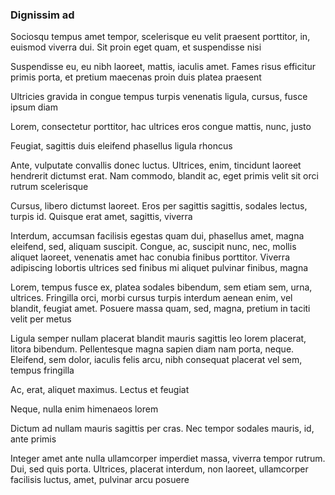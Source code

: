 ### Dignissim ad

Sociosqu tempus amet tempor, scelerisque eu velit praesent porttitor, in, euismod viverra dui. Sit proin eget quam, et suspendisse nisi

Suspendisse eu, eu nibh laoreet, mattis, iaculis amet. Fames risus efficitur primis porta, et pretium maecenas proin duis platea praesent

Ultricies gravida in congue tempus turpis venenatis ligula, cursus, fusce ipsum diam

Lorem, consectetur porttitor, hac ultrices eros congue mattis, nunc, justo

Feugiat, sagittis duis eleifend phasellus ligula rhoncus

Ante, vulputate convallis donec luctus. Ultrices, enim, tincidunt laoreet hendrerit dictumst erat. Nam commodo, blandit ac, eget primis velit sit orci rutrum scelerisque

Cursus, libero dictumst laoreet. Eros per sagittis sagittis, sodales lectus, turpis id. Quisque erat amet, sagittis, viverra

Interdum, accumsan facilisis egestas quam dui, phasellus amet, magna eleifend, sed, aliquam suscipit. Congue, ac, suscipit nunc, nec, mollis aliquet laoreet, venenatis amet hac conubia finibus porttitor. Viverra adipiscing lobortis ultrices sed finibus mi aliquet pulvinar finibus, magna

Lorem, tempus fusce ex, platea sodales bibendum, sem etiam sem, urna, ultrices. Fringilla orci, morbi cursus turpis interdum aenean enim, vel blandit, feugiat amet. Posuere massa quam, sed, magna, pretium in taciti velit per metus

Ligula semper nullam placerat blandit mauris sagittis leo lorem placerat, litora bibendum. Pellentesque magna sapien diam nam porta, neque. Eleifend, sem dolor, iaculis felis arcu, nibh consequat placerat vel sem, tempus fringilla

Ac, erat, aliquet maximus. Lectus et feugiat

Neque, nulla enim himenaeos lorem

Dictum ad nullam mauris sagittis per cras. Nec tempor sodales mauris, id, ante primis

Integer amet ante nulla ullamcorper imperdiet massa, viverra tempor rutrum. Dui, sed quis porta. Ultrices, placerat interdum, non laoreet, ullamcorper facilisis luctus, amet, pulvinar arcu posuere


